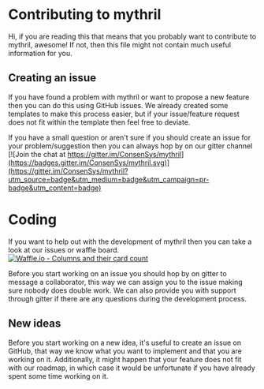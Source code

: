 # Contributing to mythril
Hi, if you are reading this that means that you probably want to contribute to mythril, awesome!
If not, then this file might not contain much useful information for you.

## Creating an issue
If you have found a problem with mythril or want to propose a new feature then you can do this using GitHub issues. 
We already created some templates to make this process easier, but if your issue/feature request does not fit within the template then feel free to deviate.

If you have a small question or aren't sure if you should create an issue for your problem/suggestion then you can always hop by on our gitter channel
[![Join the chat at https://gitter.im/ConsenSys/mythril](https://badges.gitter.im/ConsenSys/mythril.svg)](https://gitter.im/ConsenSys/mythril?utm_source=badge&utm_medium=badge&utm_campaign=pr-badge&utm_content=badge)

# Coding
If you want to help out with the development of mythril then you can take a look at our issues or waffle board. [![Waffle.io - Columns and their card count](https://badge.waffle.io/ConsenSys/mythril.svg?columns=all)](https://waffle.io/ConsenSys/mythril)

Before you start working on an issue you should hop by on gitter to message a collaborator, this way we can assign you to the issue making sure nobody does double work. 
We can also provide you with support through gitter if there are any questions during the development process.

## New ideas
Before you start working on a new idea, it's useful to create an issue on GitHub, that way we know what you want to implement and that you are working on it.
Additionally, it might happen that your feature does not fit with our roadmap, in which case it would be unfortunate if you have already spent some time working on it.
